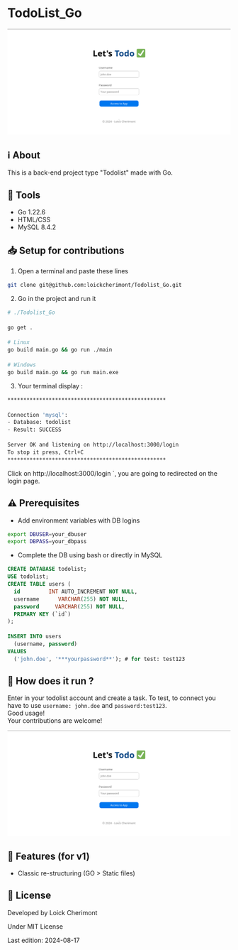 # TodoList_Go

![Preview](github/preview.png "Preview of Todolist")


## :information_source: About  

This is a back-end project type "Todolist" made with Go.


## :wrench: Tools
- Go 1.22.6
- HTML/CSS
- MySQL 8.4.2 


## :inbox_tray: Setup for contributions

1. Open a terminal and paste these lines

```bash
git clone git@github.com:loickcherimont/Todolist_Go.git

```

2. Go in the project and run it

```bash
# ./Todolist_Go

go get .

# Linux
go build main.go && go run ./main

# Windows
go build main.go && go run main.exe
```

3. Your terminal display : 
```bash
**************************************************

Connection 'mysql':
- Database: todolist
- Result: SUCCESS

Server OK and listening on http://localhost:3000/login 
To stop it press, Ctrl+C
**************************************************
```

Click on http://localhost:3000/login `, you are going to redirected on the login page.

## :warning: Prerequisites
<!-- Bullet list or simple sentence explaining what contributor needs for this project -->
- Add environment variables with DB logins
```bash
export DBUSER=your_dbuser
export DBPASS=your_dbpass
```

- Complete the DB using bash or directly in MySQL
```sql
CREATE DATABASE todolist;
USE todolist;
CREATE TABLE users (
  id         INT AUTO_INCREMENT NOT NULL,
  username      VARCHAR(255) NOT NULL,
  password     VARCHAR(255) NOT NULL, 
  PRIMARY KEY (`id`)
);

INSERT INTO users
  (username, password)
VALUES
  ('john.doe', '***yourpassword**'); # for test: test123
```

## :thinking: How does it run ?

Enter in your todolist account and create a task.
To test, to connect you have to use `username: john.doe` and `password:test123`.  
Good usage!  
Your contributions are welcome!  

![Preview](github/preview.png "Preview of Todolist")


## :test_tube: Features (for v1)
- Classic re-structuring (GO > Static files)


## :key: License

Developed by Loick Cherimont  

Under MIT License  

Last edition: 2024-08-17
